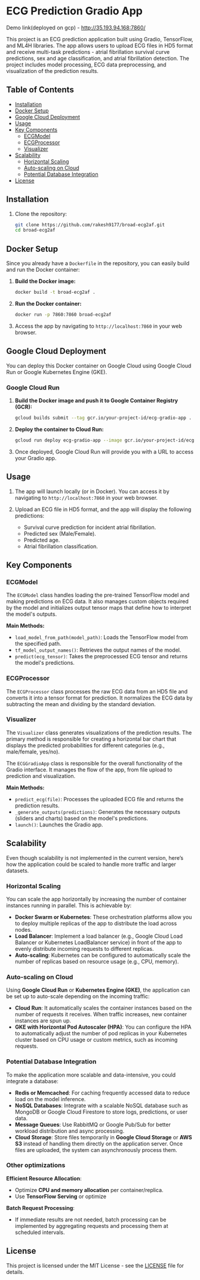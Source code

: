 # ECG Prediction Gradio App

Demo link(deployed on gcp) - http://35.193.94.168:7860/

This project is an ECG prediction application built using Gradio, TensorFlow, and ML4H libraries. The app allows users to upload ECG files in HD5 format and receive multi-task predictions - atrial fibrillation survival curve predictions, sex and age classification, and atrial fibrillation detection. The project includes model processing, ECG data preprocessing, and visualization of the prediction results.

## Table of Contents

- [Installation](#installation)
- [Docker Setup](#docker-setup)
- [Google Cloud Deployment](#google-cloud-deployment)
- [Usage](#usage)
- [Key Components](#key-components)
  - [ECGModel](#ecgmodel)
  - [ECGProcessor](#ecgprocessor)
  - [Visualizer](#visualizer)
- [Scalability](#scalability)
  - [Horizontal Scaling](#horizontal-scaling)
  - [Auto-scaling on Cloud](#auto-scaling-on-cloud)
  - [Potential Database Integration](#potential-database-integration)
- [License](#license)

## Installation

1. Clone the repository:
    ```bash
    git clone https://github.com/rakesh9177/broad-ecg2af.git
    cd broad-ecg2af
    ```
## Docker Setup

Since you already have a `Dockerfile` in the repository, you can easily build and run the Docker container:

1. **Build the Docker image:**
    ```bash
    docker build -t broad-ecg2af .
    ```

2. **Run the Docker container:**
    ```bash
    docker run -p 7860:7860 broad-ecg2af
    ```

3. Access the app by navigating to `http://localhost:7860` in your web browser.

## Google Cloud Deployment

You can deploy this Docker container on Google Cloud using Google Cloud Run or Google Kubernetes Engine (GKE).

### Google Cloud Run

1. **Build the Docker image and push it to Google Container Registry (GCR):**
    ```bash
    gcloud builds submit --tag gcr.io/your-project-id/ecg-gradio-app .
    ```

2. **Deploy the container to Cloud Run:**
    ```bash
    gcloud run deploy ecg-gradio-app --image gcr.io/your-project-id/ecg-gradio-app --platform managed --port 7860
    ```

3. Once deployed, Google Cloud Run will provide you with a URL to access your Gradio app.

## Usage

1. The app will launch locally (or in Docker). You can access it by navigating to `http://localhost:7860` in your web browser.

2. Upload an ECG file in HD5 format, and the app will display the following predictions:
   - Survival curve prediction for incident atrial fibrillation.
   - Predicted sex (Male/Female).
   - Predicted age.
   - Atrial fibrillation classification.

## Key Components

### ECGModel

The `ECGModel` class handles loading the pre-trained TensorFlow model and making predictions on ECG data. It also manages custom objects required by the model and initializes output tensor maps that define how to interpret the model's outputs.

**Main Methods:**
- `load_model_from_path(model_path)`: Loads the TensorFlow model from the specified path.
- `tf_model_output_names()`: Retrieves the output names of the model.
- `predict(ecg_tensor)`: Takes the preprocessed ECG tensor and returns the model's predictions.

### ECGProcessor

The `ECGProcessor` class processes the raw ECG data from an HD5 file and converts it into a tensor format for prediction. It normalizes the ECG data by subtracting the mean and dividing by the standard deviation.

### Visualizer

The `Visualizer` class generates visualizations of the prediction results. The primary method is responsible for creating a horizontal bar chart that displays the predicted probabilities for different categories (e.g., male/female, yes/no).



The `ECGGradioApp` class is responsible for the overall functionality of the Gradio interface. It manages the flow of the app, from file upload to prediction and visualization.

**Main Methods:**
- `predict_ecg(file)`: Processes the uploaded ECG file and returns the prediction results.
- `_generate_outputs(predictions)`: Generates the necessary outputs (sliders and charts) based on the model's predictions.
- `launch()`: Launches the Gradio app.

## Scalability

Even though scalability is not implemented in the current version, here’s how the application could be scaled to handle more traffic and larger datasets.

### Horizontal Scaling

You can scale the app horizontally by increasing the number of container instances running in parallel. This is achievable by:
- **Docker Swarm or Kubernetes**: These orchestration platforms allow you to deploy multiple replicas of the app to distribute the load across nodes.
- **Load Balancer**: Implement a load balancer (e.g., Google Cloud Load Balancer or Kubernetes LoadBalancer service) in front of the app to evenly distribute incoming requests to different replicas.
- **Auto-scaling**: Kubernetes can be configured to automatically scale the number of replicas based on resource usage (e.g., CPU, memory).

### Auto-scaling on Cloud

Using **Google Cloud Run** or **Kubernetes Engine (GKE)**, the application can be set up to auto-scale depending on the incoming traffic:
- **Cloud Run**: It automatically scales the container instances based on the number of requests it receives. When traffic increases, new container instances are spun up.
- **GKE with Horizontal Pod Autoscaler (HPA)**: You can configure the HPA to automatically adjust the number of pod replicas in your Kubernetes cluster based on CPU usage or custom metrics, such as incoming requests.

### Potential Database Integration

To make the application more scalable and data-intensive, you could integrate a database:
- **Redis or Memcached**: For caching frequently accessed data to reduce load on the model inference.
- **NoSQL Databases**: Integrate with a scalable NoSQL database such as MongoDB or Google Cloud Firestore to store logs, predictions, or user data.
- **Message Queues**: Use RabbitMQ or Google Pub/Sub for better workload distribution and async processing.
- **Cloud Storage**: Store files temporarily in **Google Cloud Storage** or **AWS S3** instead of handling them directly on the application server. Once files are uploaded, the system can asynchronously process them.

### Other optimizations
**Efficient Resource Allocation**:
   - Optimize **CPU and memory allocation** per container/replica. 
   - Use **TensorFlow Serving** or optimize

**Batch Request Processing**:
  - If immediate results are not needed, batch processing can be implemented by aggregating requests and processing them at scheduled intervals.
## License

This project is licensed under the MIT License - see the [LICENSE](LICENSE) file for details.
